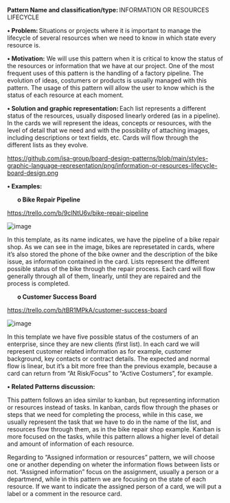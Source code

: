 **Pattern Name and classification/type:** INFORMATION OR RESOURCES LIFECYCLE 

**•	Problem:** Situations or projects where it is important to manage the lifecycle of several resources when we need to know in which state every resource is. 

**•	Motivation:** We will use this pattern when it is critical to know the status of the resources or information that we have at our project. One of the most frequent uses of this pattern is the handling of a factory pipeline. The evolution of ideas, costumers or products is usually managed with this pattern. The usage of this pattern will allow the user to know which is the status of each resource at each moment. 

**•	Solution and graphic representation:** Each list represents a different status of the resources, usually disposed linearly ordered (as in a pipeline). In the cards we will represent the ideas, concepts or resources, with the level of detail that we need and with the possibility of attaching images, including descriptions or text fields, etc. Cards will flow through the different lists as they evolve. 

https://github.com/isa-group/board-design-patterns/blob/main/styles-graphic-language-representation/png/information-or-resources-lifecycle-board-design.png 

**•	Examples:**

&nbsp;&nbsp;&nbsp;&nbsp;&nbsp;&nbsp;**o	Bike Repair Pipeline**

https://trello.com/b/9clNtU6v/bike-repair-pipeline 

 ![image](https://user-images.githubusercontent.com/47741431/110638241-963ffa80-81ae-11eb-9ac0-1d218fbdf9d2.png)

In this template, as its name indicates, we have the pipeline of a bike repair shop. As we can see in the image, bikes are represetated in cards, where it’s also stored the phone of the bike owner and the description of the bike issue, as information contained in the card. Lists represent the different possible status of the bike through the repair process. Each card will flow generally through all of them, linearly, until they are repaired and the process is completed. 

 

&nbsp;&nbsp;&nbsp;&nbsp;&nbsp;&nbsp;**o	Customer Success Board**

https://trello.com/b/tBR1MPkA/customer-success-board 

 ![image](https://user-images.githubusercontent.com/47741431/110638276-a061f900-81ae-11eb-9a5b-32784af5489a.png)

In this template we have five possible status of the costumers of an enterprise, since they are new clients (first list). In each card we will represent customer related information as for example, customer background, key contacts or contract details. The expected and normal flow is linear, but it’s a bit more free than the previous example, because a card can return from “At Risk/Focus” to “Active Costumers”, for example. 

**•	Related Patterns discussion:**

This pattern follows an idea similar to kanban, but representing information or resources instead of tasks. In kanban, cards flow through the phases or steps that we need for completing the process, while in this case, we usually represent the task that we have to do in the name of the list, and resources flow through them, as in the bike repair shop example. Kanban is more focused on the tasks, while this pattern allows a higher level of detail and amount of information of each resource. 

Regarding to “Assigned information or resources” pattern, we will choose one or another depending on wheter the information flows between lists or not. “Assigned information” focus on the assignment, usually a person or a departmend, while in this pattern we are focusing on the state of each resource. If we want to indicate the assigned person of a card, we will put a label or a comment in the resource card. 
